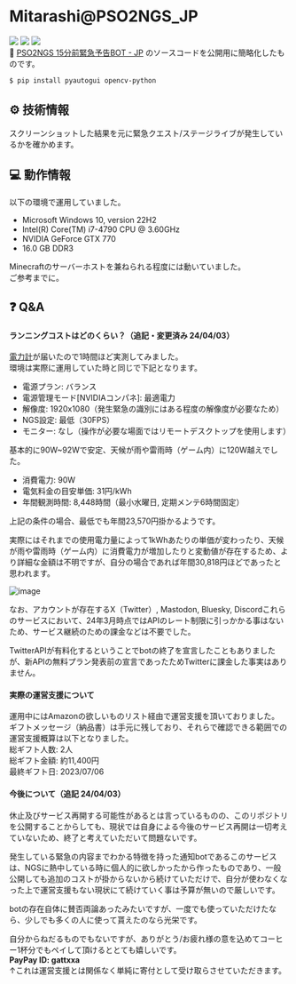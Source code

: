 # Mitarashi@PSO2NGS_JP
[![](https://img.shields.io/badge/python->=3.6-informational?style=for-the-badge&logo=python&logoColor=1da1f2)](https://www.python.org/)
[![](https://img.shields.io/badge/Twitter-@PSO2NGS_JP-blue?style=for-the-badge&logo=twitter)](https://twitter.com/PSO2NGS_JP)
[![](https://img.shields.io/badge/(C)SEGA-PHANTASY_STAR_ONLINE_2-lightgray?style=for-the-badge)](https://pso2.jp/)  
🍡 [PSO2NGS 15分前緊急予告BOT - JP](https://twitter.com/PSO2NGS_JP) のソースコードを公開用に簡略化したものです。  
```
$ pip install pyautogui opencv-python
```

## ⚙ 技術情報
スクリーンショットした結果を元に緊急クエスト/ステージライブが発生しているかを確かめます。  

## 💻 動作情報
以下の環境で運用していました。
- Microsoft Windows 10, version 22H2
- Intel(R) Core(TM) i7-4790 CPU @ 3.60GHz
- NVIDIA GeForce GTX 770
- 16.0 GB DDR3

Minecraftのサーバーホストを兼ねられる程度には動いていました。  
ご参考までに。

## ❓ Q&A
#### ランニングコストはどのくらい？（追記・変更済み 24/04/03）  
[電力計](https://www.amazon.co.jp/dp/B00IM6N54W)が届いたので1時間ほど実測してみました。  
環境は実際に運用していた時と同じで下記となります。  

- 電源プラン: バランス  
- 電源管理モード\[NVIDIAコンパネ\]: 最適電力
- 解像度: 1920x1080（発生緊急の識別にはある程度の解像度が必要なため）
- NGS設定: 最低（30FPS）
- モニター: なし（操作が必要な場面ではリモートデスクトップを使用します）

基本的に90W~92Wで安定、天候が雨や雷雨時（ゲーム内）に120W越えでした。  

- 消費電力: 90W  
- 電気料金の目安単価: 31円/kWh  
- 年間観測時間: 8,448時間（最小水曜日, 定期メンテ6時間固定）  

上記の条件の場合、最低でも年間23,570円掛かるようです。  

実際にはそれまでの使用電力量によって1kWhあたりの単価が変わったり、天候が雨や雷雨時（ゲーム内）に消費電力が増加したりと変動値が存在するため、より詳細な金額は不明ですが、自分の場合であれば年間30,818円ほどであったと思われます。  

![image](https://github.com/pso2ngs-unofficial/pso2ngs-jp/assets/61118664/f7c05c0a-3b65-4b86-85bb-2d7c237f7b02)

なお、アカウントが存在するX（Twitter）, Mastodon, Bluesky, Discordこれらのサービスにおいて、24年3月時点ではAPIのレート制限に引っかかる事はないため、サービス継続のための課金などは不要でした。  

TwitterAPIが有料化するということでbotの終了を宣言したこともありましたが、新APIの無料プラン発表前の宣言であったためTwitterに課金した事実はありません。  

#### 実際の運営支援について
運用中にはAmazonの欲しいものリスト経由で運営支援を頂いておりました。  
ギフトメッセージ（納品書）は手元に残しており、それらで確認できる範囲での運営支援概算は以下となりました。  
総ギフト人数: 2人  
総ギフト金額: 約11,400円  
最終ギフト日: 2023/07/06  

#### 今後について（追記 24/04/03）  
休止及びサービス再開する可能性があるとは言っているものの、このリポジトリを公開することからしても、現状では自身による今後のサービス再開は一切考えていないため、終了と考えていただいて問題ないです。  

発生している緊急の内容までわかる特徴を持った通知botであるこのサービスは、NGSに熱中している時に個人的に欲しかったから作ったものであり、一般公開しても追加のコストが掛からないから続けていただけで、自分が使わなくなった上で運営支援もない現状にて続けていく事は予算が無いので厳しいです。  

botの存在自体に賛否両論あったみたいですが、一度でも使っていただけたなら、少しでも多くの人に使って貰えたのなら光栄です。  

自分からねだるものでもないですが、ありがとう/お疲れ様の意を込めてコーヒー1杯分でもペイして頂けるととても嬉しいです。  
**PayPay ID: gattxxa**  
↑これは運営支援とは関係なく単純に寄付として受け取らさせていただきます。
